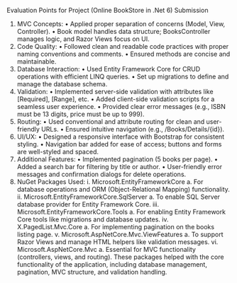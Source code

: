 Evaluation Points for Project (Online BookStore in .Net 6) Submission
1. MVC Concepts:
•	Applied proper separation of concerns (Model, View, Controller).
•	Book model handles data structure; BooksController manages logic, and Razor Views focus on UI.
2. Code Quality:
•	Followed clean and readable code practices with proper naming conventions and comments.
•	Ensured methods are concise and maintainable.
3. Database Interaction:
•	Used Entity Framework Core for CRUD operations with efficient LINQ queries.
•	Set up migrations to define and manage the database schema.
4. Validation:
•	Implemented server-side validation with attributes like [Required], [Range], etc.
•	Added client-side validation scripts for a seamless user experience.
•	Provided clear error messages (e.g., ISBN must be 13 digits, price must be up to 999).
5. Routing:
•	Used conventional and attribute routing for clean and user-friendly URLs.
•	Ensured intuitive navigation (e.g., /Books/Details/{id}).
6. UI/UX:
•	Designed a responsive interface with Bootstrap for consistent styling.
•	Navigation bar added for ease of access; buttons and forms are well-styled and spaced.
7. Additional Features:
•	Implemented pagination (5 books per page).
•	Added a search bar for filtering by title or author.
•	User-friendly error messages and confirmation dialogs for delete operations.
8. NuGet Packages Used:
i.	Microsoft.EntityFrameworkCore
a.	For database operations and ORM (Object-Relational Mapping) functionality.
ii.	Microsoft.EntityFrameworkCore.SqlServer
a.	To enable SQL Server database provider for Entity Framework Core.
iii.	Microsoft.EntityFrameworkCore.Tools
a.	For enabling Entity Framework Core tools like migrations and database updates.
iv.	X.PagedList.Mvc.Core
a.	For implementing pagination on the books listing page.
v.	Microsoft.AspNetCore.Mvc.ViewFeatures
a.	To support Razor Views and manage HTML helpers like validation messages.
vi.	Microsoft.AspNetCore.Mvc
a.	Essential for MVC functionality (controllers, views, and routing).
These packages helped with the core functionality of the application, including database management, pagination, MVC structure, and validation handling.


